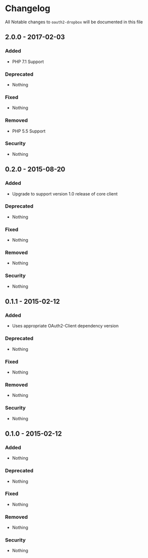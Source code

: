 # Changelog
All Notable changes to `oauth2-dropbox` will be documented in this file

## 2.0.0 - 2017-02-03

### Added
- PHP 7.1 Support

### Deprecated
- Nothing

### Fixed
- Nothing

### Removed
- PHP 5.5 Support

### Security
- Nothing

## 0.2.0 - 2015-08-20

### Added
- Upgrade to support version 1.0 release of core client

### Deprecated
- Nothing

### Fixed
- Nothing

### Removed
- Nothing

### Security
- Nothing

## 0.1.1 - 2015-02-12

### Added
- Uses appropriate OAuth2-Client dependency version

### Deprecated
- Nothing

### Fixed
- Nothing

### Removed
- Nothing

### Security
- Nothing

## 0.1.0 - 2015-02-12

### Added
- Nothing

### Deprecated
- Nothing

### Fixed
- Nothing

### Removed
- Nothing

### Security
- Nothing
